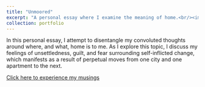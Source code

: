 ```yaml
---
title: "Unmoored"
excerpt: "A personal essay where I examine the meaning of home.<br/><img src='./Images/unmoored.png'>"
collection: portfolio
---
```


In this personal essay, I attempt to disentangle my convoluted thoughts around where, and what, home is to me. As I explore this topic, I discuss my feelings of unsettledness, guilt, and fear surrounding self-inflicted change, which manifests as a result of perpetual moves from one city and one apartment to the next.

[Click here to experience my musings](https://mautumn.itch.io/unmoored)
